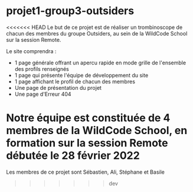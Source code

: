 # projet1-group3-outsiders
<<<<<<< HEAD
Le but de ce projet est de réaliser un trombinoscope de chacun des membres du groupe Outsiders, au sein de la WildCode School sur la session Remote.

Le site comprendra : 
- 1 page générale offrant un apercu rapide en mode grille de l'ensemble des profils renseignés
- 1 page qui présente l'équipe de développement du site
- 1 page affichant le profil de chacun des membres
- Une page de présentation du projet
- Une page d'Erreur 404


Notre équipe est constituée de 4 membres de la WildCode School, en formation sur la session Remote débutée le 28 février 2022
=======
Les membres de ce projet sont Sébastien, Ali, Stéphane et Basile
>>>>>>> dev
